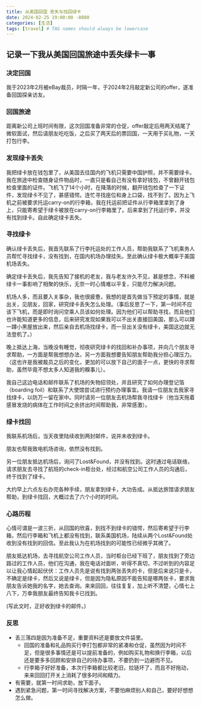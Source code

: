 ```yaml
---
title: 从美国回国 丢失与找回绿卡
date: 2024-02-25 19:00:00 -0800
categories: [生活]
tags: [travel] # TAG names should always be lowercase
---
```


## 记录一下我从美国回国旅途中丢失绿卡一事

### 决定回国

我于2023年2月被eBay裁员，时隔一年，于2024年2月敲定新公司的offer，遂准备回国探亲访友。

### 回国旅途

距离新公司上班时间有限，这次回国准备非常的仓促，offer敲定后用两天结尾了微软面试，然后请朋友吃吃饭，之后买了两天后的票回国，一天用于买礼物，一天打包行李。

### 发现绿卡丢失

我把绿卡放在钱包里了，从美国去往国内的飞机只需要中国护照，并不需要绿卡。我在旅途中检查随身证件物品时，一直只是看自己有没有拿好钱包，不曾翻开钱包检查里面的证件。飞机飞了14个小时，在降落的时候，翻开钱包检查了一下证件，发现绿卡不见了，甚感错愕。连忙寻找座位和身上口袋，找不到了。因为上飞机之前被要求托运carry-on的行李箱，我在托运前把证件从行李箱里拿到了身上，只能寄希望于绿卡被放在carry-on行李箱里了。后来拿到了托运行李，并没有找到绿卡。自此确定绿卡丢失。

### 寻找绿卡

确认绿卡丢失后，我首先联系了行李托运处的工作人员，帮助我联系了飞机乘务人员帮忙寻找绿卡，没有找到，在国内机场办理挂失。至此确认绿卡极大概率于美国机场丢失。

确定绿卡丢失后，我先告知了接机的老友，我与老友许久不见，甚是想念，不料被绿卡一事影响了相聚的快乐，无奈一时心情难以平复，只能尽力解决问题。

机场人多，而且要入关事杂，我也很疲惫，我想的是首先做当下预定的事情，就是出关，见朋友，回家，研究绿卡丢失怎么处理。（事后反思了一下，第一时间不应该下飞机，而是即时询问空乘人员该如何处理。因为他们可以帮助寻找，而且他们也许能知道更多的信息，后来研究发现如果我可以不出关直接回美国，那么可以蹲一蹲小黑屋放出来，然后亲自去机场找绿卡，而一旦出关没有绿卡，美国这边就无法登机了。）

晚上抵达上海，当晚没有睡觉，彻夜研究绿卡的找回和补办事项，并向几个朋友寻求帮助，一方面是帮我想想办法，另一方面我想要告知朋友帮助我分担心理压力。（这也许是我被裁员之后的变化，更加的可以放下自己的面子一点，更快的寻求帮助，虽然毕竟不想太多人知道我的糗事儿）。

我自己这边电话和邮件联系了机场的失物招领处，并且研究了如何办理登记箔（boarding foil）和联系了大使馆尝试进行预约办理事宜。我请一位朋友去我家寻找绿卡，以防万一留在家中。同时请另一位朋友去机场帮我寻找绿卡（他当天拖着感冒发烧的病体在工作时间之余挤出时间帮助我，非常感激）。

### 绿卡找回

我联系机场后，当天夜里陆续收到两封邮件，说并未收到绿卡。

朋友也帮我致电机场咨询，依然没有找到。

另一位朋友抵达机场后，询问了Lost&Found，并没有找到。这时通过电话联络，请求朋友去寻找了航班的check-in柜台处，经过和航空公司工作人员的沟通后，终于找到了绿卡。

大约早上六点左右办完各种手续，朋友拿到绿卡，大功告成。从抵达旅馆请求朋友帮助，到绿卡找回，大概过去了六个小时的时间。

### 心路历程

心情可谓是一波三折，从回国的欣喜，到找不到绿卡的错愕，然后寄希望于行李箱，然后行李箱和飞机上都没有找到，联系美国机场，陆续从两个Lost&Found处收到没有找到的回信。至此我认为在机场找到的可能性已经微乎其微了。

朋友抵达机场，去寻找航空公司工作人员，当时柜台已经下班了，朋友找到了旁边路过的工作人员，他们在沟通，我在电话对面听，听得不真切，不过听到的内容足以让我心情起起伏伏：工作人员先是说有找到两张丢失的卡，但是后来说只是卡，不确定是绿卡，然后又说是绿卡，但是因为隐私原因不能告知是哪两张卡，要求我朋友告诉她我的名字，她去查询。来来回回，往往复复，加上听不清楚，心情七上八下，万幸我朋友最终告知我卡已找到。

(写此文时，正好收到绿卡的邮件。)

### 反思

- 丢三落四是因为准备不足，重要资料还是要放文件袋里。
  - 回国的准备和礼品购买行李打包都非常的紧凑和仓促，虽然因为时间不足，但是很多事情还是可以提前准备的，例如购买礼物和换行李箱，以后还是要多多回顾和安排自己的待办事项，不要扔到一边避而不见。
  - 行李箱子好好准备，本次行李箱都比较老旧，拉链坏了，而且不好拖动，来来回回打开关上消耗了很多时间和精力。
- 有需要，就第一时间求助，放下面子。
- 遇到紧急问题，第一时间寻找解决方案，不要怕麻烦别人和自己，要好好想想怎么做。
